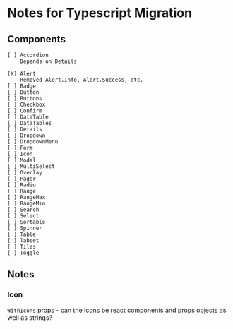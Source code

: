 # Notes for Typescript Migration

## Components

    [ ] Accordion
        Depends on Details

    [X] Alert
        Removed Alert.Info, Alert.Success, etc.
    [ ] Badge
    [ ] Button
    [ ] Buttons
    [ ] Checkbox
    [ ] Confirm
    [ ] DataTable
    [ ] DataTables
    [ ] Details
    [ ] Dropdown
    [ ] DropdownMenu
    [ ] Form
    [ ] Icon
    [ ] Modal
    [ ] MultiSelect
    [ ] Overlay
    [ ] Pager
    [ ] Radio
    [ ] Range
    [ ] RangeMax
    [ ] RangeMin
    [ ] Search
    [ ] Select
    [ ] Sortable
    [ ] Spinner
    [ ] Table
    [ ] Tabset
    [ ] Tiles
    [ ] Toggle

## Notes

### Icon

`WithIcons` props - can the icons be react components and props objects
as well as strings?


